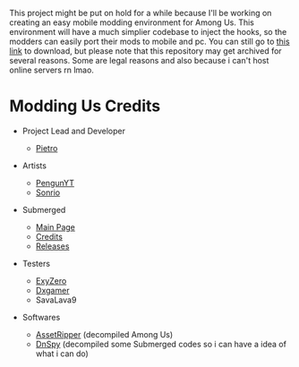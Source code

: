 This project might be put on hold for a while because I'll be working on creating an easy mobile modding environment for Among Us. This environment will have a much simplier codebase to inject the hooks, so the modders can easily port their mods to mobile and pc. You can still go to [this link](https://github.com/OvernightAU/ModdingUs/releases/tag/Not-Release) to download, but please note that this repository may get archived for several reasons.
Some are legal reasons and also because i can't host online servers rn lmao.
<!--
## Features

### Submerged Map - Dive into the Depths!

![Submerged Map Screenshot](art/submergedandroid.jpg)

Submerged is a mod for Among Us which adds a new map into the game. And i added it to my mod.

### Ai testing

Modding Us includes a map called backrooms, that is progammed to track all players and kill them

### Submerged Tasks

It includes almost all tasks of Submerged!

### External Mods Support (In Development)

Modding Us is will have a external mods supports, that will let you create and download mods that adds new roles, maps, mechanics, and much more.

## Installation

### PC (For now unavaiable, sorry):

1. **Download Modding Us** - Get the latest version of Modding Us from the Releases section on GitHub.
5. **Launch the Game** - Start Modding Us.

### Mobile (Android):

1. **Download Modding Us** - Download the Modding Us APK from the [Releases](https://github.com/OvernightAU/ModdingUs/releases).
2. **Allow Unknown Sources** - Make sure you have allowed installation from unknown sources in your device settings.
3. **Install Modding Us** - Install the APK you downloaded by following the on-screen instructions.
4. **Launch the Game** - Open Among Us from your app drawer, and you should now see the Modding Us content.

### Mobile (iOS)
iOS support is being developed!

## Community and Support

Join our community of Modding Us! If you encounter any issues, have suggestions, or want to share your experiences with the game, feel free to:

- Report issues on [GitHub Issues](https://github.com/Pietrodjaowjao/ModdingUs/issues) or Live Chat with a staff on the [Support Server](https://discord.gg/gacJbcyuMr)
- Join our Discord server: [Modding Us Discord](https://discord.gg/KRCSmSqgHz)

This is not affiliated with Among Us or Innersloth LLC, and the content contained therein is not endorsed or otherwise sponsored by Innersloth LLC. Portions of the materials contained herein are property of Innersloth LLC. © Innersloth LLC.
-->
# Modding Us Credits
- Project Lead and Developer
  - [Pietro](https://www.youtube.com/@pietro420)

- Artists
  - [PengunYT](https://www.youtube.com/channel/UCXLSJ5exAFpFEA-hqKBC3Bw)
  - [Sonrio](https://www.youtube.com/channel/UCq2mi9fit3RoJAJIP31iKAA)

- Submerged
  - [Main Page](https://github.com/SubmergedAmongUs/Submerged)
  - [Credits](https://github.com/SubmergedAmongUs/Submerged#credits)
  - [Releases](https://github.com/SubmergedAmongUs/Submerged/releases/)

- Testers
  - [ExyZero](https://www.youtube.com/@wtfexy_)
  - [Dxgamer](https://www.youtube.com/@Dxgamer7405)
  - SavaLava9

- Softwares
  - [AssetRipper](https://github.com/AssetRipper/AssetRipper) (decompiled Among Us)
  - [DnSpy](https://github.com/dnSpy/dnSpy) (decompiled some Submerged codes so i can have a idea of what i can do)
